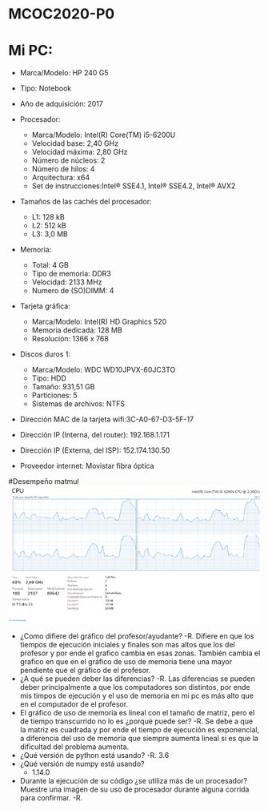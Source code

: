 # MCOC2020-P0
# Mi PC:
- Marca/Modelo: HP 240 G5 
- Tipo: Notebook
- Año de adquisición: 2017 
- Procesador: 
  - Marca/Modelo: Intel(R) Core(TM) i5-6200U 
  - Velocidad base: 2,40 GHz
  - Velocidad máxima: 2,80 GHz
  - Número de núcleos: 2
  - Número de hilos: 4
  - Arquitectura: x64
  - Set de instrucciones:Intel® SSE4.1, Intel® SSE4.2, Intel® AVX2
              
- Tamaños de las cachés del procesador: 
  - L1: 128 kB
  - L2: 512 kB
  - L3: 3,0 MB
                                        
- Memoria: 
  - Total: 4 GB
  - Tipo de memoria: DDR3
  - Velocidad: 2133 MHz
  - Numero de (SO)DIMM: 4
           
- Tarjeta gráfica: 
  - Marca/Modelo: Intel(R) HD Graphics 520
  - Memoria dedicada: 128 MB 
  - Resolución: 1366 x 768
                   
- Discos duros 1:
  - Marca/Modelo: WDC WD10JPVX-60JC3TO 
  - Tipo: HDD
  - Tamaño: 931,51 GB
  - Particiones: 5
  - Sistemas de archivos: NTFS
                  
- Dirección MAC de la tarjeta wifi:3C-A0-67-D3-5F-17
- Dirección IP (Interna, del router): 192.168.1.171
- Dirección IP (Externa, del ISP): 152.174.130.50
- Proveedor internet: Movistar fibra óptica

#Desempeño matmul
![alt text](https://github.com/EduardoGM98/MCOC2020-P0/blob/master/image.png)

- ¿Como difiere del gráfico del profesor/ayudante?
  -R. Difiere en que los tiempos de ejecución iniciales y finales son mas altos que los del profesor y por ende el grafico cambia en esas zonas. También cambia el grafico
  en que en el gráfico de uso de memoria tiene una mayor pendiente que el gráfico de el profesor.
- ¿A qué se pueden deber las diferencias?
  -R. Las diferencias se pueden deber principalmente a que los computadores son distintos, por ende mis timpos de ejecución y el uso de memoria en mi pc es más
  alto que en el computador de el profesor.
- El gráfico de uso de memoria es lineal con el tamaño de matriz, pero el de tiempo transcurrido no lo es ¿porqué puede ser?
  -R. Se debe a que la matriz es cuadrada y por ende el tiempo de ejecución es exponencial, a diferencia del uso de memoria que siempre aumenta lineal si es que la
  dificultad del problema aumenta.
- ¿Qué versión de python está usando?
  -R. 3.6
- ¿Qué versión de numpy está usando?
  - 1.14.0
- Durante la ejecución de su código ¿se utiliza más de un procesador? Muestre una imagen de su uso de procesador durante alguna corrida para confirmar. 
  -R. 


